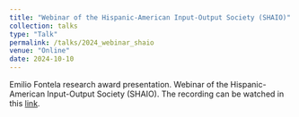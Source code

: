 ```yaml
---
title: "Webinar of the Hispanic-American Input-Output Society (SHAIO)"
collection: talks
type: "Talk"
permalink: /talks/2024_webinar_shaio
venue: "Online"
date: 2024-10-10
---
```


Emilio Fontela research award presentation. Webinar of the Hispanic-American Input-Output Society (SHAIO). The recording can be watched in this [link](https://www.youtube.com/watch?v=vE6tcUcb54M&embeds_referring_euri=https%3A%2F%2Fwebinars.shaio.es%2F&source_ve_path=MjM4NTE).
